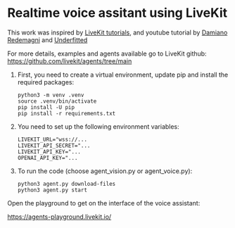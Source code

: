 # Realtime voice assitant using LiveKit

This work was inspired by [LiveKit tutorials](https://docs.livekit.io/agents/quickstarts/s2s/), and youtube tutorial by [Damiano Redemagni](https://www.youtube.com/watch?v=2jafwzDhJ2k) and [Underfitted](https://www.youtube.com/watch?v=nvmV0a2geaQ)

For more details, examples and agents available go to LiveKit github: https://github.com/livekit/agents/tree/main

1) First, you need to create a virtual environment, update pip and install the required packages:

   ```
   python3 -m venv .venv
   source .venv/bin/activate
   pip install -U pip
   pip install -r requirements.txt

   ```

2. You need to set up the following environment variables:

   ```
   LIVEKIT_URL="wss://...
   LIVEKIT_API_SECRET="...
   LIVEKIT_API_KEY="...
   OPENAI_API_KEY="...
   ```
3. To run the code (choose agent_vision.py or agent_voice.py):

   ```
   python3 agent.py download-files
   python3 agent.py start
   ```

Open the playground to get on the interface of the voice assistant:

https://agents-playground.livekit.io/
